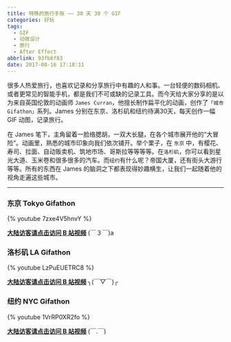```yaml
---
title: 特殊的旅行手账 —— 30 天 30 个 GIF
categories: 好玩
tags:
  - GIF
  - 动效设计
  - 旅行
  - After Effect
abbrlink: 93fb6f83
date: 2017-08-16 17:18:11
---
```


很多人热爱旅行，也喜欢记录和分享旅行中有趣的人和事。一台轻便的数码相机、或者更常见的智能手机，都是我们不可或缺的记录工具。而今天给大家分享的是以为来自英国伦敦的动画师 `James Curran`，他擅长制作扁平化的动画，创作了`「城市 Gifathon」`系列。James 分别在东京、洛杉矶和纽约待满30天，每天创作一幅 GIF 动图，记录旅行。

在 James 笔下，主角留着一脸络腮胡，一双大长腿，在各个城市展开他的“大冒险”。动画里，熟悉的城市印象向我们依次铺开。举个栗子，在 `东京` 中，有樱花、寿司、拉面、自动贩卖机、筑地市场、哥斯拉等等等等。在`洛杉矶`，你可以看到星光大道、玉米卷和很多很多的汽车。而`纽约`有什么呢？帝国大厦，还有街头大游行等等。所有的东西在 James 的脑洞之下都表现得妙趣横生，让我们一起随着他的视角走遍这些城市。

------

### 东京 Tokyo Gifathon

{% youtube 7zxe4V5hnvY %}

**[大陆访客请点击访问 B 站视频](https://www.bilibili.com/video/av10014656/index_3.html)** (￣３￣)a

<!--more-->

### 洛杉矶 LA Gifathon

{% youtube LzPuEUETRC8 %}

**[大陆访客请点击访问 B 站视频](https://www.bilibili.com/video/av10014656/index_2.html)** ╮(￣▽￣)╭

### 纽约 NYC Gifathon

{% youtube 1VrRP0XR2fo %}

**[大陆访客请点击访问 B 站视频](https://www.bilibili.com/video/av10014656/index_1.html)** (￣.￣)


